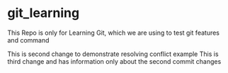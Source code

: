 # git_learning
This Repo is only for Learning Git, which we are using to test git features and command

This is second change to demonstrate resolving conflict example
This is third change and has information only about the second commit changes
